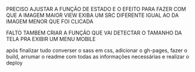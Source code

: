 PRECISO AJUSTAR A FUNÇÃO DE ESTADO E O EFEITO PARA FAZER COM QUE A IMAGEM MAIOR VIEW EXIBA UM SRC DIFERENTE IGUAL AO DA IMAGEM MENOR QUE FOI CLICADA

FALTO TAMBEM CRIAR A FUNÇÃO QUE VAI DETECTAR O TAMANHO DA TELA PRA EXIBIR UM MENU MOBILE

após finalizar tudo converser o sass em css, adicionar o gh-pages, fazer o build, arrumar o readme com todas as informações necessárias e realizar o deploy
